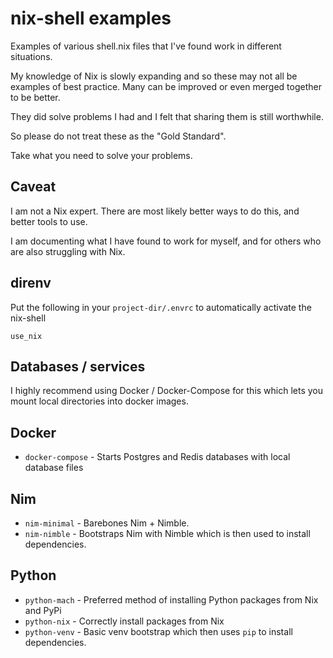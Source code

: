 # nix-shell examples

Examples of various shell.nix files that I've found work in different situations.

My knowledge of Nix is slowly expanding and so these may not all be examples
of best practice. Many can be improved or even merged together to be better.

They did solve problems I had and I felt that sharing them is still worthwhile.

So please do not treat these as the "Gold Standard".

Take what you need to solve your problems.

## Caveat

I am not a Nix expert. There are most likely better ways to do this, and better tools to use.

I am documenting what I have found to work for myself, and for others who are also struggling with Nix.

## direnv

Put the following in your `project-dir/.envrc` to automatically activate the nix-shell

```
use_nix

```
## Databases / services

I highly recommend using Docker / Docker-Compose for this which lets you mount local directories into docker images.


## Docker

* `docker-compose` - Starts Postgres and Redis databases with local database files

## Nim

* `nim-minimal` - Barebones Nim + Nimble.
* `nim-nimble` - Bootstraps Nim with Nimble which is then used to install dependencies.

## Python

* `python-mach` - Preferred method of installing Python packages from Nix and PyPi
* `python-nix` - Correctly install packages from Nix
* `python-venv` - Basic venv bootstrap which then uses `pip` to install dependencies.
